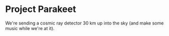 # Project Parakeet

We're sending a cosmic ray detector 30 km up into the sky (and make some music while we're at it).
